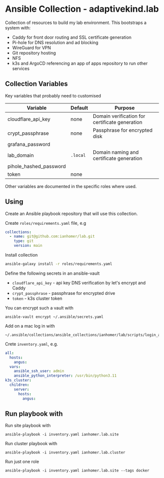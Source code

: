 # Ansible Collection - adaptivekind.lab

Collection of resources to build my lab environment. This bootstraps a system with:

- Caddy for front door routing and SSL certificate generation
- Pi-hole for DNS resolution and ad blocking
- WireGuard for VPN
- Git repository hosting
- NFS
- k3s and ArgoCD referencing an app of apps repository to run other services

## Collection Variables

Key variables that probably need to customised

| Variable               | Default  | Purpose                                        |
| ---------------------- | -------- | ---------------------------------------------- |
| cloudflare_api_key     | none     | Domain verification for certificate generation |
| crypt_passphrase       | none     | Passphrase for encrypted disk                  |
| grafana_password       |          |                                                |
| lab_domain             | `.local` | Domain naming and certificate generation       |
| pihole_hashed_password |          |                                                |
| token                  | none     |                                                |

Other variables are documented in the specific roles where used.

## Using

Create an Ansible playbook repository that will use this collection.

Create `roles/requirements.yaml` file, e.g

```yaml
collections:
  - name: git@github.com:ianhomer/lab.git
    type: git
    version: main
```

Install collection

```sh
ansible-galaxy install -r roles/requirements.yaml
```

Define the following secrets in an ansible-vault

- `cloudflare_api_key` - api key DNS verification by let's encrypt and Caddy
- `crypt_passphrase` - passphrase for encrypted drive
- `token` - k3s cluster token

You can encrypt such a vault with

    ansible-vault encrypt ~/.ansible/secrets.yaml

Add on a mac log in with

    ~/.ansible/collections/ansible_collections/ianhomer/lab/scripts/login_ansible_vault.sh

Crete `inventory.yaml`, e.g.

```yaml
all:
  hosts:
    angus:
  vars:
    ansible_ssh_user: admin
    ansible_python_interpreter: /usr/bin/python3.11
k3s_cluster:
  children:
    server:
      hosts:
        angus:
```

## Run playbook with

Run site playbook with

    ansible-playbook -i inventory.yaml ianhomer.lab.site

Run cluster playbook with

    ansible-playbook -i inventory.yaml ianhomer.lab.cluster

Run just one role

    ansible-playbook -i inventory.yaml ianhomer.lab.site --tags docker
